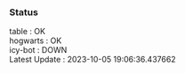 ### Status


table : OK  
hogwarts : OK  
icy-bot : DOWN  
Latest Update : 2023-10-05 19:06:36.437662
